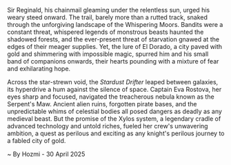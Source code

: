 
Sir Reginald, his chainmail gleaming under the relentless sun, urged his weary steed onward.  The trail, barely more than a rutted track, snaked through the unforgiving landscape of the Whispering Moors.  Bandits were a constant threat, whispered legends of monstrous beasts haunted the shadowed forests, and the ever-present threat of starvation gnawed at the edges of their meager supplies.  Yet, the lure of El Dorado, a city paved with gold and shimmering with impossible magic, spurred him and his small band of companions onwards, their hearts pounding with a mixture of fear and exhilarating hope.

Across the star-strewn void, the *Stardust Drifter* leaped between galaxies, its hyperdrive a hum against the silence of space.  Captain Eva Rostova, her eyes sharp and focused, navigated the treacherous nebula known as the Serpent's Maw.  Ancient alien ruins, forgotten pirate bases, and the unpredictable whims of celestial bodies all posed dangers as deadly as any medieval beast. But the promise of the Xylos system, a legendary cradle of advanced technology and untold riches, fueled her crew's unwavering ambition, a quest as perilous and exciting as any knight's perilous journey to a fabled city of gold.

~ By Hozmi - 30 April 2025
